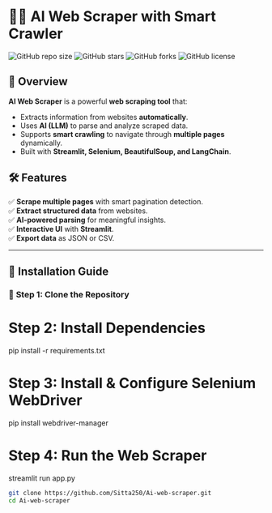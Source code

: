 # 🕵️‍♂️ AI Web Scraper with Smart Crawler

![GitHub repo size](https://img.shields.io/github/repo-size/Sitta250/Ai-web-scraper)
![GitHub stars](https://img.shields.io/github/stars/Sitta250/Ai-web-scraper?style=social)
![GitHub forks](https://img.shields.io/github/forks/Sitta250/Ai-web-scraper?style=social)
![GitHub license](https://img.shields.io/github/license/Sitta250/Ai-web-scraper)

## 🚀 Overview

**AI Web Scraper** is a powerful **web scraping tool** that:
- Extracts information from websites **automatically**.
- Uses **AI (LLM)** to parse and analyze scraped data.
- Supports **smart crawling** to navigate through **multiple pages** dynamically.
- Built with **Streamlit, Selenium, BeautifulSoup, and LangChain**.

## 🛠️ Features
✅ **Scrape multiple pages** with smart pagination detection.  
✅ **Extract structured data** from websites.  
✅ **AI-powered parsing** for meaningful insights.  
✅ **Interactive UI** with **Streamlit**.  
✅ **Export data** as JSON or CSV.  

---

## 📄 **Installation Guide**
### 📌 **Step 1: Clone the Repository**

# Step 2: Install Dependencies
pip install -r requirements.txt

# Step 3: Install & Configure Selenium WebDriver
pip install webdriver-manager

# Step 4: Run the Web Scraper
streamlit run app.py
```sh
git clone https://github.com/Sitta250/Ai-web-scraper.git
cd Ai-web-scraper
